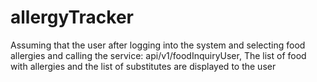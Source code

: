 # allergyTracker

Assuming that the user after logging into the system and selecting food allergies and calling the service:
api/v1/foodInquiryUser,
The list of food with allergies and the list of substitutes are displayed to the user
